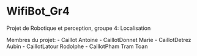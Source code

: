 # WifiBot_Gr4

Projet de Robotique et perception, groupe 4: Localisation

Membres du projet:
	- Caillot Antoine
	- CaillotDonnet Marie
	- CaillotDetrez Aubin
	- CaillotLatour Rodolphe
	- CaillotPham Tram Toan

